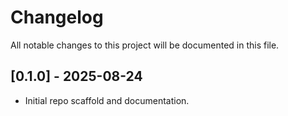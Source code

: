 # Changelog

All notable changes to this project will be documented in this file.

## [0.1.0] - 2025-08-24
- Initial repo scaffold and documentation.